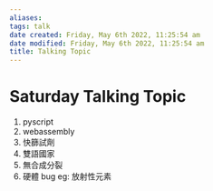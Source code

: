 ```yaml
---
aliases: 
tags: talk 
date created: Friday, May 6th 2022, 11:25:54 am
date modified: Friday, May 6th 2022, 11:25:54 am
title: Talking Topic
---
```


# Saturday Talking Topic

1. pyscript
2. webassembly
3. 快篩試劑
4. 雙語國家
5. 無合成分裂
6. 硬體 bug eg: 放射性元素